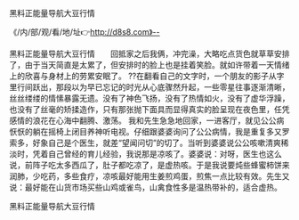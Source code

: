 黑料正能量导航大豆行情

《/内/部/观/看/地/址👉http://d8s8.com》--

黑料正能量导航大豆行情　　回抵家之后我俩，冲完澡，大略吃点货色就草草安排了，由于当天简直是太累了，但安排时的脸上也是挂着笑脸。就如许带着一天情绪上的欣喜与身材上的劳累安眠了。
??在翻看自己的文字时，一个朋友的影子从字里行间跃出，那段以为早已忘记的时光从心底骤然升起，一些零星往事逐渐清晰，丝丝缕缕的情愫暴露无遗。没有了神色飞扬，没有了热情如火，没有了虚华浮躁，也没有了丝毫的矫揉造作，只有那张抛下面具而显得真实的脸呈现在夜色里，任凭感情的浪花在心海中翻腾、激荡。
我和先生急急地回家，一进客厅，就见公公病恹恹的躺在摇椅上闭目养神听电视。仔细跟婆婆询问了公公病情，我是重复多又罗索多，好象自己是个医生，就差“望闻问切”的切了。当听到婆婆说公公咳嗽清爽稀淡时，凭着自己曾经的育儿经验，我说那是凉咳了。婆婆说：对呀，医生也这么说，前阵子吃太多西瓜了，肚子都吃凉了，是虚热咳。于是我说要炖些蜂蜜柿饼来润肺，少吃药，多些食疗，凉咳最好能用生姜煎鸡蛋，煎焦一点比较有效。先生又说：最好能在山货市场买些山鸡或雀鸟，山禽食性多是温热带补的，适合虚热。





黑料正能量导航大豆行情
